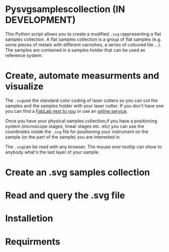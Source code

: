 # Pysvgsamplescollection (IN DEVELOPMENT)

This Python script allows you to create a modified `.svg` rappresenting a flat samples collection. A flat samples collection is a group of flat samples (e.g. some pieces of metals with different varnishes, a series of coloured tile ...). The samples are contained in a samples holder that can be used as reference system.

# Create, automate measurments and visualize
The `.svg`use the standard color coding of laser cutters so you can cut the samples and the samples holder with your laser cutter. If you don't have one you can find a [FabLab next to you](https://www.google.com/maps/search/fablab/) or use an [online service](https://www.google.com/search?q=online+laser+cutting).

Once you have your physical samples collection,if you have a positioning system (microscope stages, linear stages etc. etc) you can use the coordinates inside the `.svg` file for positioning your instrument on the sample (or the part of the sample) you are interested in.

The `.svg`can be read with any browser. The mouse over tooltip can show to anybody what's the last layer of your sample.


# Create an .svg samples collection

# Read and query the .svg file

# Installetion

# Requirments






